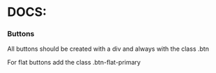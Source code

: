 # DOCS:

### Buttons

All buttons should be created with a div and always with the class .btn

For flat buttons add the class .btn-flat-primary
